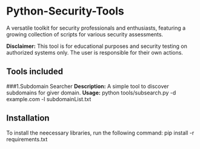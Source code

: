 # Python-Security-Tools
A versatile toolkit for security professionals and enthusiasts, featuring a growing collection of scripts for various security assessments.


**Disclaimer:** This tool is for educational purposes and security testing on authorized systems only. The user is responsible for their own actions.


## Tools included

###1.Subdomain Searcher
**Description:** A simple tool to discover subdomains for giver domain.
**Usage:** python tools/subsearch.py -d example.com -l subdomainList.txt

## Installation 

To install the neecessary libraries, run the following command:
pip install -r requirements.txt
